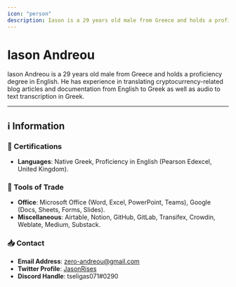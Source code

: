 ```yaml
---
icon: "person"
description: Iason is a 29 years old male from Greece and holds a proficiency degree in English. He has experience in translating cryptocurrency-related blog articles and documentation from English to Greek as well as audio to text transcription in Greek.
---
```


# Iason Andreou

Iason Andreou is a 29 years old male from Greece and holds a proficiency degree in English. He has experience in translating cryptocurrency-related blog articles and documentation from English to Greek as well as audio to text transcription in Greek.

---

## ℹ️ Information

### 📜 Certifications

- **Languages**: Native Greek, Proficiency in English (Pearson Edexcel, United Kingdom).

### 🧰 Tools of Trade

- **Office**: Microsoft Office (Word, Excel, PowerPoint, Teams), Google (Docs, Sheets, Forms, Slides).
- **Miscellaneous**: Airtable, Notion, GitHub, GitLab, Transifex, Crowdin, Weblate, Medium, Substack.

### 📥 Contact

- **Email Address**: [zero-andreou@gmail.com](mailto:zero-andreou@gmail.com)
- **Twitter Profile**: [JasonRises](https://twitter.com/JasonRises)
- **Discord Handle**: tseligas071#0290

